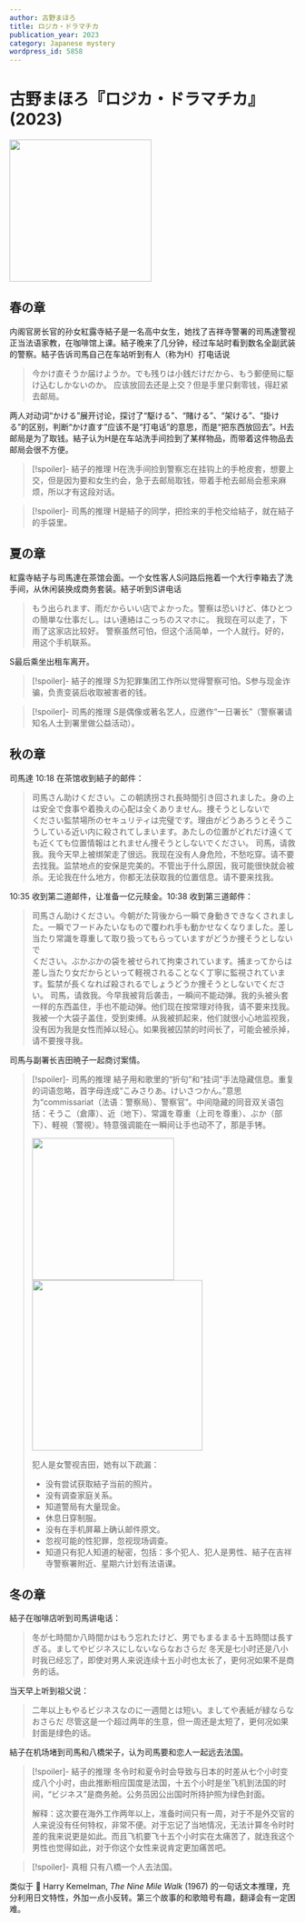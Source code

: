 ```yaml
---
author: 古野まほろ
title: ロジカ・ドラマチカ
publication_year: 2023
category: Japanese mystery
wordpress_id: 5858
---
```


# 古野まほろ『ロジカ・ドラマチカ』(2023)

<img src=images/2023_cover.jpg width=250/>

## 春の章

内阁官房长官的孙女紅露寺結子是一名高中女生，她找了吉祥寺警署的司馬達警视正当法语家教，在咖啡馆上课。結子晚来了几分钟，经过车站时看到数名全副武装的警察。結子告诉司馬自己在车站听到有人（称为H）打电话说

> 今かけ直そうか届けようか。でも残りは小銭だけだから、もう郵便局に駆け込むしかないのか。
> 应该放回去还是上交？但是手里只剩零钱，得赶紧去邮局。

两人对动词“かける”展开讨论，探讨了“駆ける”、“賭ける”、“架ける”、“掛ける”的区别，判断“かけ直す”应该不是“打电话”的意思，而是“把东西放回去”。H去邮局是为了取钱。結子认为H是在车站洗手间捡到了某样物品，而带着这件物品去邮局会很不方便。

> [!spoiler]- 結子的推理
> H在洗手间捡到警察忘在挂钩上的手枪皮套，想要上交，但是因为要和女生约会，急于去邮局取钱，带着手枪去邮局会惹来麻烦，所以才有这段对话。

> [!spoiler]- 司馬的推理
> H是結子的同学，把捡来的手枪交给結子，就在結子的手袋里。

## 夏の章

紅露寺結子与司馬達在茶馆会面。一个女性客人S问路后拖着一个大行李箱去了洗手间，从休闲装换成商务套装。結子听到S讲电话

> もう出られます、雨だからいい店でよかった。警察は恐いけど、体ひとつの簡単な仕事だし。はい連絡はこっちのスマホに。
> 我现在可以走了，下雨了这家店比较好。 警察虽然可怕，但这个活简单，一个人就行。好的，用这个手机联系。

S最后乘坐出租车离开。

> [!spoiler]- 結子的推理
> S为犯罪集团工作所以觉得警察可怕。S参与现金诈骗，负责变装后收取被害者的钱。

> [!spoiler]- 司馬的推理
> S是偶像或著名艺人，应邀作“一日署长”（警察署请知名人士到署里做公益活动）。

## 秋の章

司馬達 10:18 在茶馆收到結子的邮件：

> 司馬さん助けください。この朝誘拐され長時間引き回されました。身の上は安全で食事や着換えの心配は全くありません。捜そうとしないで<br/>ください監禁場所のセキュリティは完璧です。理由がどうあろうとそうこうしている近い内に殺されてしまいます。あたしの位置がどれだけ遠くても近くても位置情報はとれません捜そうとしないでください。
> 司馬，请救我。我今天早上被绑架走了很远。我现在没有人身危险，不愁吃穿。请不要去找我。监禁地点的安保是完美的。不管出于什么原因，我可能很快就会被杀。无论我在什么地方，你都无法获取我的位置信息。请不要来找我。

10:35 收到第二道邮件，让准备一亿元赎金。10:38 收到第三道邮件：

> 司馬さん助けください。今朝がた背後から一瞬で身動きできなくされました。一瞬でフードみたいなもので覆われ手も動かせなくなりました。差し当たり常識を尊重して取り扱ってもらっていますがどうか捜そうとしないで<br/>ください。ぶかぶかの袋を被せられて拘束されています。捕まってからは差し当たり女だからといって軽視されることなく丁寧に監視されています。監禁が長くなれば殺されるでしょうどうか捜そうとしないでください。
> 司馬，请救我。今早我被背后袭击，一瞬间不能动弹。我的头被头套一样的东西盖住，手也不能动弹。他们现在按常理对待我，请不要来找我。我被一个大袋子盖住，受到束缚。从我被抓起来，他们就很小心地监视我，没有因为我是女性而掉以轻心。如果我被囚禁的时间长了，可能会被杀掉，请不要搜寻我。

司馬与副署长吉田暁子一起商讨案情。

> [!spoiler]- 司馬的推理
> 結子用和歌里的“折句”和“挂词”手法隐藏信息。重复的词语忽略，首字母连成“こみさりあ。けいさつかん。”意思为“commissariat（法语：警察局）、警察官”。中间隐藏的同音双关语包括：そうこ（倉庫）、近（地下）、常識を尊重（上司を尊重）、ぶか（部下）、軽視（警視）。特意强调能在一瞬间让手也动不了，那是手铐。
> 
> <img src=images/2023_message1.jpg width=250/>
> <img src=images/2023_message2.jpg width=300/>
> 
> 犯人是女警视吉田，她有以下疏漏：
> * 没有尝试获取結子当前的照片。
> * 没有调查家庭关系。
> * 知道警局有大量现金。
> * 休息日穿制服。
> * 没有在手机屏幕上确认邮件原文。
> * 忽视可能的性犯罪，忽视现场调查。
> * 知道只有犯人知道的秘密，包括：多个犯人、犯人是男性、結子在吉祥寺警察署附近、星期六计划有法语课。

## 冬の章

結子在咖啡店听到司馬讲电话：

> 冬が七時間か八時間かはもう忘れたけど、男でもまるまる十五時間は長すぎる。ましてやビジネスにしないならなおさらだ
> 冬天是七小时还是八小时我已经忘了，即使对男人来说连续十五小时也太长了，更何况如果不是商务的话。

当天早上听到祖父说：

> 二年以上もやるビジネスなのに一週間とは短い。ましてや表紙が緑ならなおさらだ
> 尽管这是一个超过两年的生意，但一周还是太短了，更何况如果封面是绿色的话。

結子在机场堵到司馬和八橋栄子，认为司馬要和恋人一起远去法国。

> [!spoiler]- 結子的推理
> 冬令时和夏令时会导致与日本的时差从七个小时变成八个小时，由此推断相应国度是法国，十五个小时是坐飞机到法国的时间，“ビジネス”是商务舱。公务员因公出国时所持护照为绿色封面。
> 
> 解释：这次要在海外工作两年以上，准备时间只有一周，对于不是外交官的人来说没有任何特权，非常不便。对于忘记了当地情况，无法计算冬令时时差的我来说更是如此。而且飞机要飞十五个小时实在太痛苦了，就连我这个男性也觉得如此，对于你这个女性来说肯定更加痛苦吧。

> [!spoiler]- 真相
> 只有八橋一个人去法国。

类似于 📖 Harry Kemelman, <i>The Nine Mile Walk</i> (1967) 的一句话文本推理，充分利用日文特性，外加一点小反转。第三个故事的和歌暗号有趣，翻译会有一定困难。
